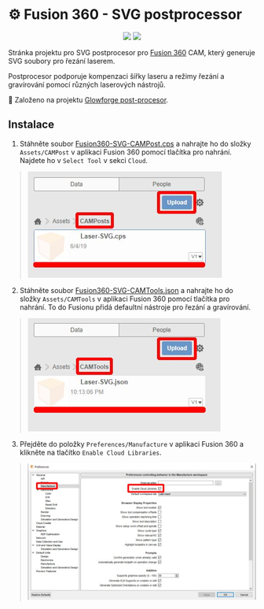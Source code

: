 # ⚙️ Fusion 360 - SVG postprocessor

<p align="center">
<a href="https://hits.seeyoufarm.com"><img src="https://hits.seeyoufarm.com/api/count/incr/badge.svg?url=https%3A%2F%2Fgithub.com%2FRoboticsBrno%2FFusion360-SVG-postprocessor&count_bg=%2379C83D&title_bg=%23555555&icon=&icon_color=%23E7E7E7&title=views&edge_flat=true"/></a>
<img src="https://img.shields.io/github/license/RoboticsBrno/Fusion360-SVG-postprocessor?style=flat-square">
</p>

Stránka projektu pro SVG postprocesor pro [Fusion 360](https://www.autodesk.cz/products/fusion-360/) CAM, který generuje SVG soubory pro řezání laserem.

Postprocesor podporuje kompenzaci šířky laseru a režimy řezání a gravírování pomocí různých laserových nástrojů.

🔗 Založeno na projektu [Glowforge post-procesor](https://github.com/garethky/glowforge-colorific-fusion360-post).


## Instalace

1. Stáhněte soubor <a href="./Fusion360-SVG-CAMPost.cps" download>Fusion360-SVG-CAMPost.cps</a> a nahrajte ho do složky `Assets/CAMPost` v aplikaci Fusion 360 pomocí tlačítka pro nahrání. Najdete ho v `Select Tool` v sekci `Cloud`.
> ![Upload Postprocessor](./media/postprocessor.jpg)
2. Stáhněte soubor <a href="./Fusion360-SVG-CAMTools.json" download>Fusion360-SVG-CAMTools.json</a> a nahrajte ho do složky `Assets/CAMTools` v aplikaci Fusion 360 pomocí tlačítka pro nahrání. To do Fusionu přidá defaultní nástroje pro řezání a gravírování.
> ![Upload Tools](./media/tools.jpg)
3. Přejděte do položky `Preferences/Manufacture` v aplikaci Fusion 360 a klikněte na tlačítko `Enable Cloud Libraries`.
> ![Enable Cloud Libraries](./media/EnableCloudLibraries.jpg)
